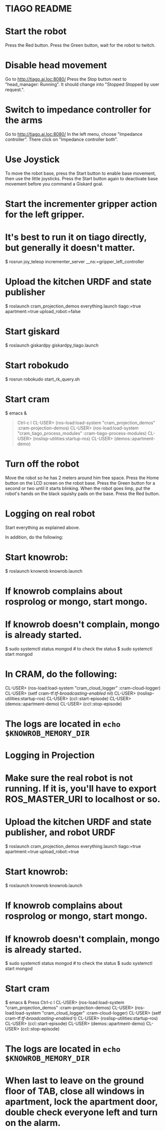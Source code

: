 TIAGO README
============

# Start the robot
Press the Red button.
Press the Green button, wait for the robot to twitch.


# Disable head movement
Go to http://tiago.ai.loc:8080/
Press the Stop button next to "head_manager: Running".
It should change into "Stopped Stopped by user request.".

# Switch to impedance controller for the arms
Go to http://tiago.ai.loc:8080/
In the left menu, choose "Impedance controller".
There click on "Impedance controller both".

# Use Joystick
To move the robot base, press the Start button to enable base movement, then use the little joysticks.
Press the Start button again to deactivate base movement before you command a Giskard goal.


# Start the incrementer gripper action for the left gripper.
# It's best to run it on tiago directly, but generally it doesn't matter.
  $ rosrun joy_teleop incrementer_server __ns:=gripper_left_controller

# Upload the kitchen URDF and state publisher
  $ roslaunch cram_projection_demos everything.launch tiago:=true apartment:=true upload_robot:=false

# Start giskard
  $ roslaunch giskardpy giskardpy_tiago.launch

# Start robokudo
  $ rosrun robokudo start_rk_query.sh

# Start cram
  $ emacs &
> Ctrl-c l
  CL-USER> (ros-load:load-system "cram_projection_demos" :cram-projection-demos)
  CL-USER> (ros-load:load-system "cram_tiago_process_modules" :cram-tiago-process-modules)
  CL-USER> (roslisp-utilities:startup-ros)
  CL-USER> (demos::apartment-demo)


# Turn off the robot
Move the robot so he has 2 meters around him free space.
Press the Home button on the LCD screen on the robot base.
Press the Green button for a second or two until it starts blinking.
When the robot goes limp, put the robot's hands on the black squishy pads on the base.
Press the Red button.




Logging on real robot
=====================

Start everything as explained above.

In addition, do the following:

# Start knowrob:
  $ roslaunch knowrob knowrob.launch

# If knowrob complains about rosprolog or mongo, start mongo.
# If knowrob doesn't complain, mongo is already started.
  $ sudo systemctl status mongod  # to check the status
  $ sudo systemctl start mongod

# In CRAM, do the following:
  CL-USER> (ros-load:load-system "cram_cloud_logger" :cram-cloud-logger)
  CL-USER> (setf cram-tf:*tf-broadcasting-enabled* nil)
  CL-USER> (roslisp-utilities:startup-ros)
  CL-USER> (ccl::start-episode)
  CL-USER> (demos::apartment-demo)
  CL-USER> (ccl::stop-episode)

# The logs are located in `echo $KNOWROB_MEMORY_DIR`




Logging in Projection
=====================

# Make sure the real robot is not running. If it is, you'll have to export ROS_MASTER_URI to localhost or so.

# Upload the kitchen URDF and state publisher, and robot URDF
  $ roslaunch cram_projection_demos everything.launch tiago:=true apartment:=true upload_robot:=true

# Start knowrob:
  $ roslaunch knowrob knowrob.launch

# If knowrob complains about rosprolog or mongo, start mongo.
# If knowrob doesn't complain, mongo is already started.
  $ sudo systemctl status mongod  # to check the status
  $ sudo systemctl start mongod

# Start cram
  $ emacs &
Press Ctrl-c l
  CL-USER> (ros-load:load-system "cram_projection_demos" :cram-projection-demos)
  CL-USER> (ros-load:load-system "cram_cloud_logger" :cram-cloud-logger)
  CL-USER> (setf cram-tf:*tf-broadcasting-enabled* t)
  CL-USER> (roslisp-utilities:startup-ros)
  CL-USER> (ccl::start-episode)
  CL-USER> (demos::apartment-demo)
  CL-USER> (ccl::stop-episode)

# The logs are located in `echo $KNOWROB_MEMORY_DIR`









# When last to leave on the ground floor of TAB, close all windows in apartment, lock the apartment door, double check everyone left and turn on the alarm.
